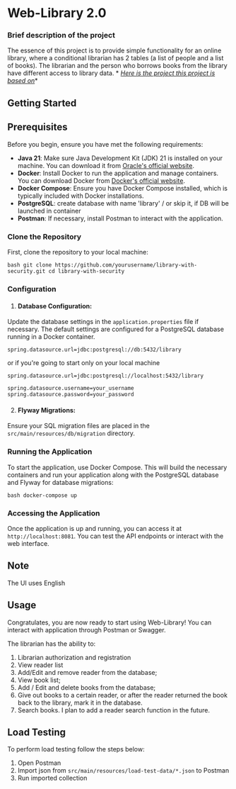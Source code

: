 # Web-Library 2.0

### **Brief description of the project**

The essence of this project is to provide simple functionality for an online library, where a conditional librarian has
2 tables (a list of people and a list of books).
The librarian and the person who borrows books from the library have different access to library data. *
*[Here is the project this project is based on](https://github.com/RustamAbdusamatov4848/LibraryWithJDBCTemplate)**

## Getting Started

## Prerequisites

Before you begin, ensure you have met the following requirements:

- **Java 21**: Make sure Java Development Kit (JDK) 21 is installed on your machine. You can download it
  from [Oracle's official website](https://www.oracle.com).
- **Docker**: Install Docker to run the application and manage containers. You can download Docker
  from [Docker's official website](https://www.docker.com/get-started).
- **Docker Compose**: Ensure you have Docker Compose installed, which is typically included with Docker installations.
- **PostgreSQL**: create database with name 'library' / or skip it, if DB will be launched in container
- **Postman**: If necessary, install Postman to interact with the application.

### Clone the Repository

First, clone the repository to your local machine:

```
bash git clone https://github.com/yourusername/library-with-security.git cd library-with-security 
``` 

### Configuration

1. #### **Database Configuration**:

Update the database settings in the `application.properties` file if necessary. The default settings are configured for
a PostgreSQL database running in a Docker container.

```
spring.datasource.url=jdbc:postgresql://db:5432/library
```

or if you're going to start only on your local machine

```
spring.datasource.url=jdbc:postgresql://localhost:5432/library
```

```
spring.datasource.username=your_username 
spring.datasource.password=your_password 
```

2. #### **Flyway Migrations**:

Ensure your SQL migration files are placed in the `src/main/resources/db/migration` directory.

### Running the Application

To start the application, use Docker Compose. This will build the necessary containers and run your application along
with the PostgreSQL database and Flyway for database migrations:

```
bash docker-compose up 
``` 

### Accessing the Application

Once the application is up and running, you can access it at `http://localhost:8081`.
You can test the API endpoints or interact with the web interface.

## Note

The UI uses English

## Usage

Congratulates, you are now ready to start using Web-Library!
You can interact with application through Postman or Swagger.

The librarian has the ability to:

1. Librarian authorization and registration
2. View reader list
3. Add/Edit and remove reader from the database;
4. View book list;
5. Add / Edit and delete books from the database;
6. Give out books to a certain reader, or after the reader returned the book back to the library, mark it in the
   database.
7. Search books. I plan to add a reader search function in the future.

## Load Testing

To perform load testing follow the steps below:

1. Open Postman
2. Import json from `src/main/resources/load-test-data/*.json` to Postman
3. Run imported collection
